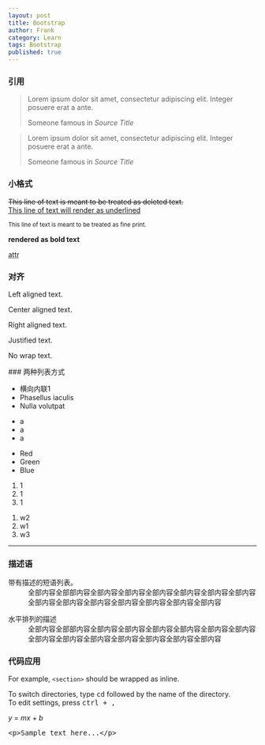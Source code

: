 ```yaml
---
layout: post
title: Bootstrap
author: Frank
category: Learn
tags: Bootstrap
published: true
---
```

### 引用
<blockquote>
  <p>Lorem ipsum dolor sit amet, consectetur adipiscing elit. Integer posuere erat a ante.</p>
  <footer>Someone famous in <cite title="Source Title">Source Title</cite></footer>
</blockquote>

<blockquote class="blockquote-reverse">
  <p>Lorem ipsum dolor sit amet, consectetur adipiscing elit. Integer posuere erat a ante.</p>
  <footer>Someone famous in <cite title="Source Title">Source Title</cite></footer>
</blockquote>

### 小格式
  <del>This line of text is meant to be treated as deleted text.</del>  
  <u>This line of text will render as underlined</u>
  
  <small>This line of text is meant to be treated as fine print.</small>
  
  <strong>rendered as bold text</strong>
  
  <abbr title="attribute">attr</abbr>
  
  
### 对齐
<p class="text-left">Left aligned text.</p>
<p class="text-center">Center aligned text.</p>
<p class="text-right">Right aligned text.</p>
<p class="text-justify">Justified text.</p>
<p class="text-nowrap">No wrap text.</p>
### 两种列表方式
<ul class="list-inline">
  <li>横向内联1</li>
  <li>Phasellus iaculis</li>
  <li>Nulla volutpat</li>
</ul>
<ul>
  <li>a</li>
  <li>a</li>
  <li>a</li>
</ul>

* Red
* Green
* Blue

<ol>
  <li>1</li>
  <li>1</li>
  <li>1</li>
</ol>

1. w2
1. w1
1. w3

------
### 描述语
<dl>
  <dt>带有描述的短语列表。</dt>  <dd>全部内容全部部内容全部内容全部内容全部内容全部内容全部内容全部内容全部内容全部内容全部内容全部内容全部内容全部内容全部内容</dd>
</dl>

<dl class="dl-horizontal">
  <dt>水平排列的描述</dt>  <dd>全部内容全部部内容全部内容全部内容全部内容全部内容全部内容全部内容全部内容全部内容全部内容全部内容全部内容全部内容全部内容</dd>
</dl>

### 代码应用
For example, <code>&lt;section&gt;</code> should be wrapped as inline.

To switch directories, type <kbd>cd</kbd> followed by the name of the directory.<br>
To edit settings, press <kbd><kbd>ctrl</kbd> + <kbd>,</kbd></kbd>

<var>y</var> = <var>m</var><var>x</var> + <var>b</var>
<pre>&lt;p&gt;Sample text here...&lt;/p&gt;</pre>